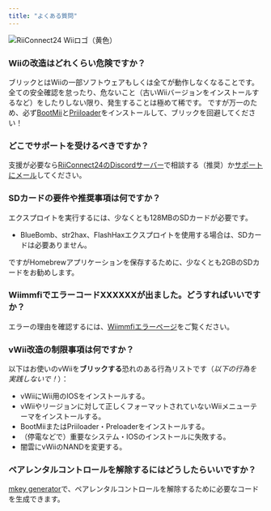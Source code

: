 ```yaml
---
title: "よくある質問"
---
```


![RiiConnect24 Wiiロゴ（黄色）](/images/Wii_Yellow_Gray.jpg)

### Wiiの改造はどれくらい危険ですか？
ブリックとはWiiの一部ソフトウェアもしくは全てが動作しなくなることです。全ての安全確認を怠ったり、危ないこと（古いWiiバージョンをインストールするなど）をしたりしない限り、発生することは極めて稀です。 ですが万一のため、必ず[BootMii](bootmii)と[Priiloader](priiloader)をインストールして、ブリックを回避してください！

### どこでサポートを受けるべきですか？
支援が必要なら[RiiConnect24のDiscordサーバー](https://discord.gg/rc24)で相談する（推奨）か[サポートにメール](mailto:support@riiconnect24.net)してください。

### SDカードの要件や推奨事項は何ですか？
エクスプロイトを実行するには、少なくとも128MBのSDカードが必要です。

- BlueBomb、str2hax、FlashHaxエクスプロイトを使用する場合は、SDカードは必要ありません。

ですがHomebrewアプリケーションを保存するために、少なくとも2GBのSDカードをお勧めします。

### WiimmfiでエラーコードXXXXXXが出ました。どうすればいいですか？
エラーの理由を確認するには、[Wiimmfiエラーページ](https://wiimmfi.de/error)をご覧ください。

### vWii改造の制限事項は何ですか？
以下はお使いのvWiiを**ブリックする**恐れのある行為リストです（*以下の行為を実践しないで！*）：
* vWiiにWii用のIOSをインストールする。
* vWiiやリージョンに対して正しくフォーマットされていないWiiメニューテーマをインストールする。
* BootMiiまたはPriiloader・Preloaderをインストールする。
* （停電などで）重要なシステム・IOSのインストールに失敗する。
* 闇雲にvWiiのNANDを変更する。

### ペアレンタルコントロールを解除するにはどうしたらいいですか？
[mkey generator](https://mkey.salthax.org)で、ペアレンタルコントロールを解除するために必要なコードを生成できます。
